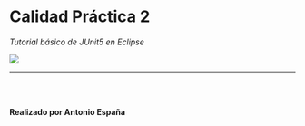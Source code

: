 # Calidad Práctica 2

*Tutorial básico de JUnit5 en Eclipse*

<img src="https://external-content.duckduckgo.com/iu/?u=http%3A%2F%2Fjunit.org%2Fjunit4%2Fimages%2Fjunit5-banner.png&f=1&nofb=1&ipt=53cf035714f0b67c65f85aa853d2f2fd1246eb483afd277233fc953a6b9c6f23">
<p></p>


<hr>
<br></br>

**Realizado por Antonio España**